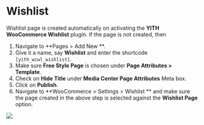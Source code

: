 # Wishlist

Wishlist page is created automatically on activating the **YITH WooCommerce Wishlist** plugin. If the page is not created, then

1. Navigate to **Pages > Add New **.
2. Give it a name, say **Wishlist** and enter the shortcode `[yith_wcwl_wishlist]`.
3. Make sure **Free Style Page** is chosen under **Page Attributes > Template**.
4. Check on **Hide Title** under **Media Center Page Attributes** Meta box.
5. Click on **Publish**.
6. Navigate to **WooCommerce > Settings > Wishlist ** and make sure the page created in the above step is selected against the **Wishlist Page** option.

![](http://transvelo.github.io/docs/mediacenter/images/page-wishlist.png)
